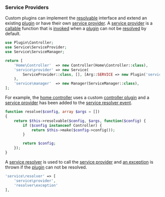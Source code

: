 ### Service Providers
Custom plugins can implement the [resolvable](https://github.com/mvc5/mvc5/blob/master/src/Resolvable.php) interface and extend an existing [plugin](#plugins) or have their own [service provider](https://github.com/mvc5/mvc5/blob/master/src/Resolver/Resolver.php#L480). A [service provider](https://github.com/mvc5/mvc5-application/blob/master/config/service.php#L39) is a [callable](http://php.net/manual/en/language.types.callable.php) function that is [invoked](https://github.com/mvc5/mvc5/blob/master/src/Resolver/Resolver.php#L480) when a [plugin](#plugins) can not be [resolved](https://github.com/mvc5/mvc5/blob/master/src/Resolver/Resolver.php#L511) by default.

```php
use Plugin\Controller;
use Service\ServiceProvider;
use Service\ServiceManager;

return [
    'Home\Controller'  => new Controller(Home\Controller::class),
    'service\provider' => new Service(
        ServiceProvider::class, [], [Arg::SERVICE => new Plugin('service\manager')]
    ),
    'service\manager'  => new Manager(ServiceManager::class),
];
```

For example, the [home controller](https://github.com/mvc5/mvc5-application/blob/master/src/Home/Controller.php) uses a custom [controller plugin](https://github.com/mvc5/mvc5-application/blob/master/src/Plugin/Controller.php) and a [service provider](https://github.com/mvc5/mvc5-application/blob/master/src/Service/Provider.php) has been added to the [service resolver event](https://github.com/mvc5/mvc5-application/blob/master/config/event.php#L45).

```php
function resolve($config, array $args = [])
{
    return $this->resolvable($config, $args, function($config) {
        if ($config instanceof Controller) {
            return $this->make($config->config());
        }

        return $config;
    });
}
```

A [service resolver](https://github.com/mvc5/mvc5/blob/master/config/service.php#L67) is used to call the [service provider](https://github.com/mvc5/mvc5/blob/master/config/service.php#L63) and [an exception](https://github.com/mvc5/mvc5/blob/master/config/service.php#L41) is thrown if the [plugin](#plugins) can not be resolved.

```php
'service\resolver' => [
    'service\provider',
    'resolver\exception'
],
```
